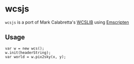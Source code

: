 # wcsjs

`wcsjs` is a port of Mark Calabretta's [WCSLIB](http://www.atnf.csiro.au/people/mcalabre/WCS/) using [Emscripten](https://github.com/kripken/emscripten/wiki)

## Usage

    var w = new wcs();
    w.init(headerString);
    var world = w.pix2sky(x, y);
